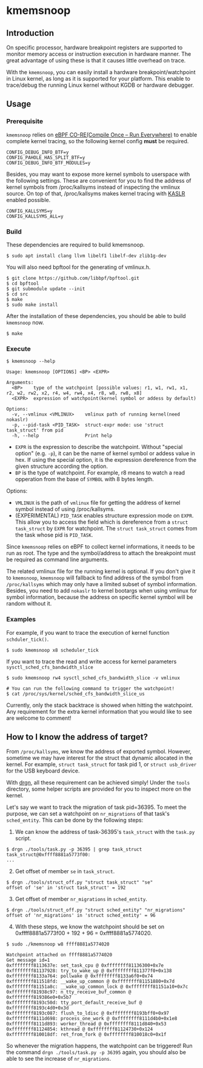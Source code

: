# kmemsnoop

## Introduction

On specific processor, hardware breakpoint registers are supported to monitor
memory access or instruction execution in hardware manner. The great advantage
of using these is that it causes little overhead on trace.

With the `kmemsnoop`, you can easily install a hardware
breakpoint/watchpoint in Linux kernel, as long as it is supported for your
platform. This enable to trace/debug the running Linux kernel without KGDB or
hardware debugger.

## Usage

### Prerequisite

`kmemsnoop` relies on
[eBPF CO-RE(Compile Once – Run Everywhere)](https://docs.kernel.org/bpf/libbpf/libbpf_overview.html#bpf-co-re-compile-once-run-everywhere)
to enable complete kernel tracing, so the following kernel config **must**
be required.

```
CONFIG_DEBUG_INFO_BTF=y
CONFIG_PAHOLE_HAS_SPLIT_BTF=y
CONFIG_DEBUG_INFO_BTF_MODULES=y
```

Besides, you may want to expose more kernel symbols to userspace with the
following settings. These are convenient for you to find the address of
kernel symbols from /proc/kallsyms instead of inspecting the vmlinux source.
On top of that, /proc/kallsyms makes kernel tracing with
[KASLR](https://en.wikipedia.org/wiki/Address_space_layout_randomization)
enabled possible.

```
CONFIG_KALLSYMS=y
CONFIG_KALLSYMS_ALL=y
```

### Build

These dependencies are required to build kmemsnoop.

```
$ sudo apt install clang llvm libelf1 libelf-dev zlib1g-dev
```

You will also need bpftool for the generating of vmlinux.h.

```
$ git clone https://github.com/libbpf/bpftool.git
$ cd bpftool
$ git submodule update --init
$ cd src
$ make
$ sudo make install
```

After the installation of these dependencies, you should be able to build
`kmemsnoop` now.

```
$ make
```

### Execute

```
$ kmemsnoop --help

Usage: kmemsnoop [OPTIONS] <BP> <EXPR>

Arguments:
  <BP>    type of the watchpoint [possible values: r1, w1, rw1, x1, r2, w2, rw2, x2, r4, w4, rw4, x4, r8, w8, rw8, x8]
  <EXPR>  expression of watchpoint(kernel symbol or addess by default)

Options:
  -v, --vmlinux <VMLINUX>    vmlinux path of running kernel(need nokaslr)
  -p, --pid-task <PID_TASK>  struct-expr mode: use 'struct task_struct' from pid
  -h, --help                 Print help
```

* `EXPR` is the expression to describe the watchpoint. Without "special option"
(e.g. `-p`), it can be the name of kernel symbol or addess value in hex. If
using the special option, it is the expression dereference from the
given structure according the option.
* `BP` is the type of watchpoint. For example, r8 means to watch a read
opperation from the base of `SYMBOL` with 8 bytes length.

Options:
* `VMLINUX` is the path of `vmlinux` file for getting the address of kernel
symbol instead of using /proc/kallsyms.
* (EXPERIMENTAL) `PID_TASK` enables structure expression mode on `EXPR`. This
allow you to access the field which is dereference from a `struct task_struct`
by `EXPR` for watchpoint. The `struct task_struct` comes from the task whose
pid is `PID_TASK`.

Since `kmemsnoop` relies on eBPF to collect kernel informations, it needs to be
run as root. The type and the symbol/address to attach the breakpoint must
be required as command line arguments.

The related vmlinux file for the running kernel is optional. If you don't give
it to `kmemsnoop`, `kmemsnoop` will fallback to find address of the symbol from
`/proc/kallsyms` which may only have a limited subset of symbol information.
Besides, you need to add `nokaslr` to kernel bootargs when using vmlinux for
symbol information, because the address on specific kernel symbol will be
random without it.

### Examples

For example, if you want to trace the execution of kernel function
`schduler_tick()`.

```
$ sudo kmemsnoop x8 scheduler_tick
```

If you want to trace the read and write access for kernel parameters
`sysctl_sched_cfs_bandwidth_slice`

```
$ sudo kmemsnoop rw4 sysctl_sched_cfs_bandwidth_slice -v vmlinux

# You can run the following command to trigger the watchpoint!
$ cat /proc/sys/kernel/sched_cfs_bandwidth_slice_us
```

Currently, only the stack backtrace is showed when hitting the watchpoint. Any
requirement for the extra kernel information that you would like to see are
welcome to comment!

## How to I know the address of target?

From `/proc/kallsyms`, we know the address of exported symbol. However,
sometime we may have interest for the struct that dynamic allocated in the
kernel. For example, `struct task_struct` for task pid 1, or
`struct usb_driver` for the USB keyboard device.

With [drgn](https://github.com/osandov/drgn/), all these requirement can be
achieved simply! Under the `tools` directory, some helper scripts are provided
for you to inspect more on the kernel.

Let's say we want to track the migration of task pid=36395. To meet the
purpose, we can set a watchpoint on `nr_migrations` of that task's
`sched_entity`. This can be done by the following steps:

1. We can know the address of task-36395's `task_struct` with the `task.py`
script.
```
$ drgn ./tools/task.py -p 36395 | grep task_struct
task_struct@0xffff8881a5773f00:
...
```
2. Get offset of member `se` in `task_struct`.
```
$ drgn ./tools/struct_off.py "struct task_struct" "se"
offset of 'se' in 'struct task_struct' = 192
```
3. Get offset of member `nr_migrations` in `sched_entity`.
```
$ drgn ./tools/struct_off.py "struct sched_entity" "nr_migrations"
offset of 'nr_migrations' in 'struct sched_entity' = 96
```
4. With these steps, we know the watchpoint should be set on
0xffff8881a5773f00 + 192 + 96 = 0xffff8881a5774020.
```
$ sudo ./kmemsnoop w8 ffff8881a5774020

Watchpoint attached on ffff8881a5774020
Get message id=1
0xffffffff8113637e: set_task_cpu @ 0xffffffff81136300+0x7e
0xffffffff81137928: try_to_wake_up @ 0xffffffff811377f0+0x138
0xffffffff8133a764: pollwake @ 0xffffffff8133a6f0+0x74
0xffffffff811518fd: __wake_up_common @ 0xffffffff81151880+0x7d
0xffffffff81151a8c: __wake_up_common_lock @ 0xffffffff81151a10+0x7c
0xffffffff81938c97: n_tty_receive_buf_common @ 0xffffffff819386e0+0x5b7
0xffffffff8193c50d: tty_port_default_receive_buf @ 0xffffffff8193c4d0+0x3d
0xffffffff8193c087: flush_to_ldisc @ 0xffffffff8193bff0+0x97
0xffffffff8111d698: process_one_work @ 0xffffffff8111d4b0+0x1e8
0xffffffff8111d893: worker_thread @ 0xffffffff8111d840+0x53
0xffffffff81124854: kthread @ 0xffffffff81124730+0x124
0xffffffff810018df: ret_from_fork @ 0xffffffff810018c0+0x1f
```

So whenever the migration happens, the watchpoint can be triggered!
Run the command `drgn ./tools/task.py -p 36395` again, you should also
be able to see the increase of `nr_migrations`.
